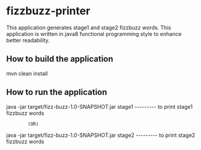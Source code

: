 # fizzbuzz-printer

This application generates stage1 and stage2 fizzbuzz words. This application is written in java8 functional programming style to enhance better readability.

## How to build the application
mvn clean install

## How to run the application
java -jar target/fizz-buzz-1.0-SNAPSHOT.jar stage1     --------- to print stage1 fizzbuzz words

            (OR)

java -jar target/fizz-buzz-1.0-SNAPSHOT.jar stage2     --------- to print stage2 fizzbuzz words

